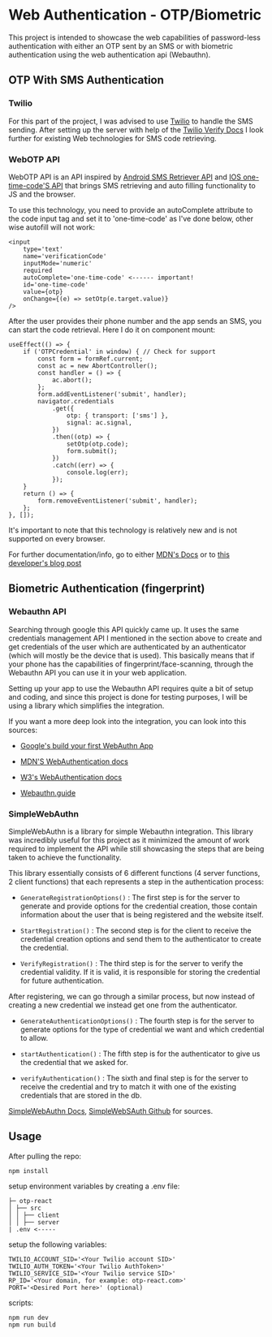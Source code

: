 # Web Authentication - OTP/Biometric

This project is intended to showcase the web capabilities of password-less authentication with either an OTP sent by an SMS or with biometric authentication using the web authentication api (Webauthn).

## OTP With SMS Authentication

### Twilio

For this part of the project, I was advised to use [Twilio](https://www.twilio.com/en-us) to handle the SMS sending.
After setting up the server with help of the [Twilio Verify Docs](https://www.twilio.com/docs/verify/api) I look further for existing Web technologies for SMS code retrieving.

### WebOTP API

WebOTP API is an API inspired by [Android SMS Retriever API](https://developers.google.com/identity/sms-retriever/overview) and [IOS one-time-code'S API](https://developer.apple.com/documentation/security/password_autofill/enabling_password_autofill_on_an_html_input_element) that brings SMS retrieving and auto filling functionality to JS and the browser.

To use this technology, you need to provide an autoComplete attribute to the code input tag and set it to 'one-time-code' as I've done below, other wise autofill will not work:

```
<input
    type='text'
    name='verificationCode'
    inputMode='numeric'
    required
    autoComplete='one-time-code' <------ important!
    id='one-time-code'
    value={otp}
    onChange={(e) => setOtp(e.target.value)}
/>
```

After the user provides their phone number and the app sends an SMS, you can start the code retrieval. Here I do it on component mount:

```
useEffect(() => {
    if ('OTPCredential' in window) { // Check for support
        const form = formRef.current;
        const ac = new AbortController();
        const handler = () => {
            ac.abort();
        };
        form.addEventListener('submit', handler);
        navigator.credentials
            .get({
                otp: { transport: ['sms'] },
                signal: ac.signal,
            })
            .then((otp) => {
                setOtp(otp.code);
                form.submit();
            })
            .catch((err) => {
                console.log(err);
            });
    }
    return () => {
        form.removeEventListener('submit', handler);
    };
}, []);
```

It's important to note that this technology is relatively new and is not supported on every browser.

For further documentation/info, go to either [MDN's Docs](https://developer.mozilla.org/en-US/docs/Web/API/WebOTP_API) or to [this developer's blog post](https://developer.chrome.com/articles/web-otp/)

## Biometric Authentication (fingerprint)

### Webauthn API

Searching through google this API quickly came up. It uses the same credentials management API I mentioned in the section above to create and get credentials of the user which are authenticated by an authenticator (which will mostly be the device that is used). This basically means that if your phone has the capabilities of fingerprint/face-scanning, through the Webauthn API you can use it in your web application.

Setting up your app to use the Webauthn API requires quite a bit of setup and coding, and since this project is done for testing purposes, I will be using a library which simplifies the integration.

If you want a more deep look into the integration, you can look into this sources:

-   [Google's build your first WebAuthn App](https://developers.google.com/codelabs/webauthn-reauth#03)

-   [MDN'S WebAuthentication docs](https://developer.mozilla.org/en-US/docs/Web/API/Web_Authentication_API)

-   [W3's WebAuthentication docs](https://www.w3.org/TR/webauthn-2/)

-   [Webauthn.guide](https://webauthn.guide/)

### SimpleWebAuthn

SimpleWebAuthn is a library for simple Webauthn integration. This library was incredibly useful for this project as it minimized the amount of work required to implement the API while still showcasing the steps that are being taken to achieve the functionality.

This library essentially consists of 6 different functions (4 server functions, 2 client functions) that each represents a step in the authentication process:

-   `GenerateRegistrationOptions()` : The first step is for the server to generate and provide options for the credential creation, those contain information about the user that is being registered and the website itself.

-   `StartRegistration()` : The second step is for the client to receive the credential creation options and send them to the authenticator to create the credential.

-   `VerifyRegistration()` : The third step is for the server to verify the credential validity. If it is valid, it is responsible for storing the credential for future authentication.

After registering, we can go through a similar process, but now instead of creating a new credential we instead get one from the authenticator.

-   `GenerateAuthenticationOptions()` : The fourth step is for the server to generate options for the type of credential we want and which credential to allow.

-   `startAuthentication()` : The fifth step is for the authenticator to give us the credential that we asked for.

-   `verifyAuthentication()` : The sixth and final step is for the server to receive the credential and try to match it with one of the existing credentials that are stored in the db.

[SimpleWebAuthn Docs](https://simplewebauthn.dev/docs/), [SimpleWebSAuth Github](https://github.com/MasterKale/SimpleWebAuthn) for sources.

## Usage

After pulling the repo:

```
npm install
```

setup environment variables by creating a .env file:

```
├─ otp-react
│ ├── src
│ │ ├── client
│ │ ├── server
| .env <-----
```

setup the following variables:

```
TWILIO_ACCOUNT_SID='<Your Twilio account SID>'
TWILIO_AUTH_TOKEN='<Your Twilio AuthToken>'
TWILIO_SERVICE_SID='<Your Twilio service SID>'
RP_ID='<Your domain, for example: otp-react.com>'
PORT='<Desired Port here>' (optional)
```

scripts:
```
npm run dev
npm run build
```